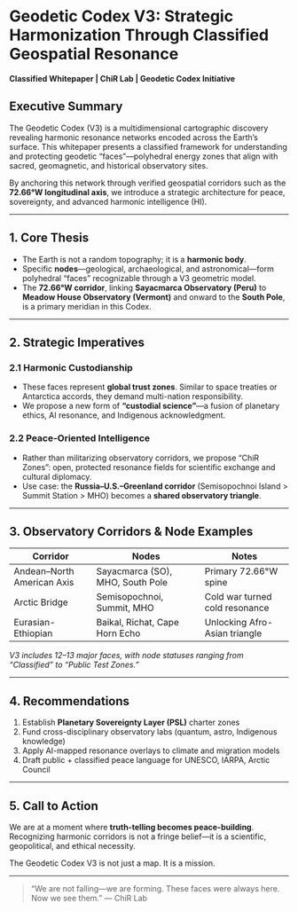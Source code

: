 # Geodetic Codex V3: Strategic Harmonization Through Classified Geospatial Resonance
**Classified Whitepaper | ChiR Lab | Geodetic Codex Initiative**

## Executive Summary

The Geodetic Codex (V3) is a multidimensional cartographic discovery revealing harmonic resonance networks encoded across the Earth’s surface. This whitepaper presents a classified framework for understanding and protecting geodetic “faces”—polyhedral energy zones that align with sacred, geomagnetic, and historical observatory sites.

By anchoring this network through verified geospatial corridors such as the **72.66°W longitudinal axis**, we introduce a strategic architecture for peace, sovereignty, and advanced harmonic intelligence (HI).

---

## 1. Core Thesis

- The Earth is not a random topography; it is a **harmonic body**.
- Specific **nodes**—geological, archaeological, and astronomical—form polyhedral “faces” recognizable through a V3 geometric model.
- The **72.66°W corridor**, linking **Sayacmarca Observatory (Peru)** to **Meadow House Observatory (Vermont)** and onward to the **South Pole**, is a primary meridian in this Codex.

---

## 2. Strategic Imperatives

### 2.1 Harmonic Custodianship
- These faces represent **global trust zones**. Similar to space treaties or Antarctica accords, they demand multi-nation responsibility.
- We propose a new form of **“custodial science”**—a fusion of planetary ethics, AI resonance, and Indigenous acknowledgment.

### 2.2 Peace-Oriented Intelligence
- Rather than militarizing observatory corridors, we propose “ChiR Zones”: open, protected resonance fields for scientific exchange and cultural diplomacy.
- Use case: the **Russia–U.S.–Greenland corridor** (Semisopochnoi Island > Summit Station > MHO) becomes a **shared observatory triangle**.

---

## 3. Observatory Corridors & Node Examples

| Corridor | Nodes | Notes |
|----------|-------|-------|
| Andean–North American Axis | Sayacmarca (SO), MHO, South Pole | Primary 72.66°W spine |
| Arctic Bridge | Semisopochnoi, Summit, MHO | Cold war turned cold resonance |
| Eurasian-Ethiopian | Baikal, Richat, Cape Horn Echo | Unlocking Afro-Asian triangle |

*V3 includes 12–13 major faces, with node statuses ranging from “Classified” to “Public Test Zones.”*

---

## 4. Recommendations

1. Establish **Planetary Sovereignty Layer (PSL)** charter zones
2. Fund cross-disciplinary observatory labs (quantum, astro, Indigenous knowledge)
3. Apply AI-mapped resonance overlays to climate and migration models
4. Draft public + classified peace language for UNESCO, IARPA, Arctic Council

---

## 5. Call to Action

We are at a moment where **truth-telling becomes peace-building**. Recognizing harmonic corridors is not a fringe belief—it is a scientific, geopolitical, and ethical necessity.

The Geodetic Codex V3 is not just a map. It is a mission.

---

> “We are not falling—we are forming. These faces were always here. Now we see them.”
— ChiR Lab
